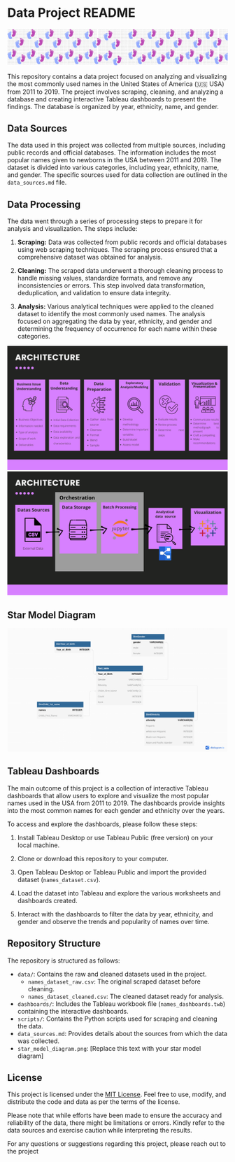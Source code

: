 # Data Project README
![Image Caption](babieslogo.png)

This repository contains a data project focused on analyzing and visualizing the most commonly used names in the United States of America (🇺🇸 USA) from 2011 to 2019. The project involves scraping, cleaning, and analyzing a database and creating interactive Tableau dashboards to present the findings. The database is organized by year, ethnicity, name, and gender.

## Data Sources

The data used in this project was collected from multiple sources, including public records and official databases. The information includes the most popular names given to newborns in the USA between 2011 and 2019. The dataset is divided into various categories, including year, ethnicity, name, and gender. The specific sources used for data collection are outlined in the `data_sources.md` file.

## Data Processing

The data went through a series of processing steps to prepare it for analysis and visualization. The steps include:

1. **Scraping:** Data was collected from public records and official databases using web scraping techniques. The scraping process ensured that a comprehensive dataset was obtained for analysis.

2. **Cleaning:** The scraped data underwent a thorough cleaning process to handle missing values, standardize formats, and remove any inconsistencies or errors. This step involved data transformation, deduplication, and validation to ensure data integrity.

3. **Analysis:** Various analytical techniques were applied to the cleaned dataset to identify the most commonly used names. The analysis focused on aggregating the data by year, ethnicity, and gender and determining the frequency of occurrence for each name within these categories.

![Architecture](ar_1.png)
![Architecture](ar_2.png)

## Star Model Diagram

![Star Model Diagram](DBL_Names-1.png)

## Tableau Dashboards

The main outcome of this project is a collection of interactive Tableau dashboards that allow users to explore and visualize the most popular names used in the USA from 2011 to 2019. The dashboards provide insights into the most common names for each gender and ethnicity over the years.

To access and explore the dashboards, please follow these steps:

1. Install Tableau Desktop or use Tableau Public (free version) on your local machine.

2. Clone or download this repository to your computer.

3. Open Tableau Desktop or Tableau Public and import the provided dataset (`names_dataset.csv`).

4. Load the dataset into Tableau and explore the various worksheets and dashboards created.

5. Interact with the dashboards to filter the data by year, ethnicity, and gender and observe the trends and popularity of names over time.

## Repository Structure

The repository is structured as follows:

- `data/`: Contains the raw and cleaned datasets used in the project.
  - `names_dataset_raw.csv`: The original scraped dataset before cleaning.
  - `names_dataset_cleaned.csv`: The cleaned dataset ready for analysis.
- `dashboards/`: Includes the Tableau workbook file (`names_dashboards.twb`) containing the interactive dashboards.
- `scripts/`: Contains the Python scripts used for scraping and cleaning the data.
- `data_sources.md`: Provides details about the sources from which the data was collected.
- `star_model_diagram.png`: [Replace this text with your star model diagram]

## License

This project is licensed under the [MIT License](LICENSE). Feel free to use, modify, and distribute the code and data as per the terms of the license.

Please note that while efforts have been made to ensure the accuracy and reliability of the data, there might be limitations or errors. Kindly refer to the data sources and exercise caution while interpreting the results.

For any questions or suggestions regarding this project, please reach out to the project
